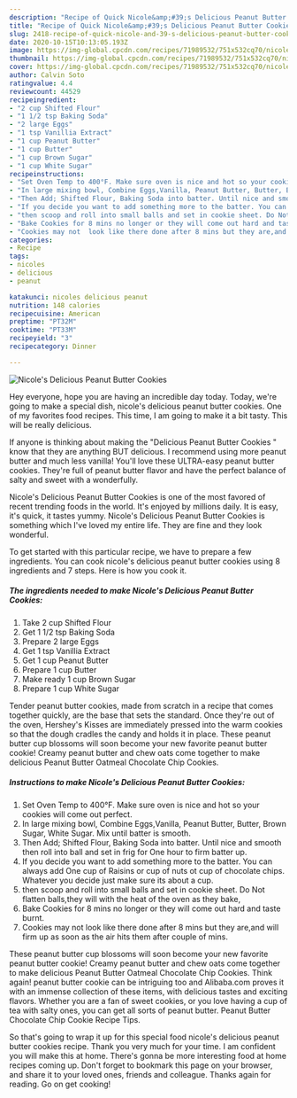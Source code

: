 ```yaml
---
description: "Recipe of Quick Nicole&amp;#39;s Delicious Peanut Butter Cookies"
title: "Recipe of Quick Nicole&amp;#39;s Delicious Peanut Butter Cookies"
slug: 2418-recipe-of-quick-nicole-and-39-s-delicious-peanut-butter-cookies
date: 2020-10-15T10:13:05.193Z
image: https://img-global.cpcdn.com/recipes/71989532/751x532cq70/nicoles-delicious-peanut-butter-cookies-recipe-main-photo.jpg
thumbnail: https://img-global.cpcdn.com/recipes/71989532/751x532cq70/nicoles-delicious-peanut-butter-cookies-recipe-main-photo.jpg
cover: https://img-global.cpcdn.com/recipes/71989532/751x532cq70/nicoles-delicious-peanut-butter-cookies-recipe-main-photo.jpg
author: Calvin Soto
ratingvalue: 4.4
reviewcount: 44529
recipeingredient:
- "2 cup Shifted Flour"
- "1 1/2 tsp Baking Soda"
- "2 large Eggs"
- "1 tsp Vanillia Extract"
- "1 cup Peanut Butter"
- "1 cup Butter"
- "1 cup Brown Sugar"
- "1 cup White Sugar"
recipeinstructions:
- "Set Oven Temp to 400°F. Make sure oven is nice and hot so your cookies will come out perfect."
- "In large mixing bowl, Combine Eggs,Vanilla, Peanut Butter, Butter, Brown Sugar, White Sugar. Mix until batter is smooth."
- "Then Add; Shifted Flour, Baking Soda into batter. Until nice and smooth then roll into ball and set in frig for One hour to firm batter up."
- "If you decide you want to add something more to the batter. You can always add One cup of Raisins or cup of nuts ot cup of chocolate chips. Whatever you decide just make sure its about a cup."
- "then scoop and roll into small balls and set in cookie sheet. Do Not flatten balls,they will with the heat of the oven as they bake,"
- "Bake Cookies for 8 mins no longer or they will come out hard and taste burnt."
- "Cookies may not  look like there done after 8 mins but they are,and will firm up as soon as the air hits them after couple of mins."
categories:
- Recipe
tags:
- nicoles
- delicious
- peanut

katakunci: nicoles delicious peanut 
nutrition: 148 calories
recipecuisine: American
preptime: "PT32M"
cooktime: "PT33M"
recipeyield: "3"
recipecategory: Dinner

---
```



![Nicole&#39;s Delicious Peanut Butter Cookies](https://img-global.cpcdn.com/recipes/71989532/751x532cq70/nicoles-delicious-peanut-butter-cookies-recipe-main-photo.jpg)

Hey everyone, hope you are having an incredible day today. Today, we're going to make a special dish, nicole&#39;s delicious peanut butter cookies. One of my favorites food recipes. This time, I am going to make it a bit tasty. This will be really delicious.

If anyone is thinking about making the &#34;Delicious Peanut Butter Cookies &#34; know that they are anything BUT delicious. I recommend using more peanut butter and much less vanilla! You&#39;ll love these ULTRA-easy peanut butter cookies. They&#39;re full of peanut butter flavor and have the perfect balance of salty and sweet with a wonderfully.

Nicole&#39;s Delicious Peanut Butter Cookies is one of the most favored of recent trending foods in the world. It's enjoyed by millions daily. It is easy, it's quick, it tastes yummy. Nicole&#39;s Delicious Peanut Butter Cookies is something which I've loved my entire life. They are fine and they look wonderful.


To get started with this particular recipe, we have to prepare a few ingredients. You can cook nicole&#39;s delicious peanut butter cookies using 8 ingredients and 7 steps. Here is how you cook it.

<!--inarticleads1-->

##### The ingredients needed to make Nicole&#39;s Delicious Peanut Butter Cookies:

1. Take 2 cup Shifted Flour
1. Get 1 1/2 tsp Baking Soda
1. Prepare 2 large Eggs
1. Get 1 tsp Vanillia Extract
1. Get 1 cup Peanut Butter
1. Prepare 1 cup Butter
1. Make ready 1 cup Brown Sugar
1. Prepare 1 cup White Sugar


Tender peanut butter cookies, made from scratch in a recipe that comes together quickly, are the base that sets the standard. Once they&#39;re out of the oven, Hershey&#39;s Kisses are immediately pressed into the warm cookies so that the dough cradles the candy and holds it in place. These peanut butter cup blossoms will soon become your new favorite peanut butter cookie! Creamy peanut butter and chew oats come together to make delicious Peanut Butter Oatmeal Chocolate Chip Cookies. 

<!--inarticleads2-->

##### Instructions to make Nicole&#39;s Delicious Peanut Butter Cookies:

1. Set Oven Temp to 400°F. Make sure oven is nice and hot so your cookies will come out perfect.
1. In large mixing bowl, Combine Eggs,Vanilla, Peanut Butter, Butter, Brown Sugar, White Sugar. Mix until batter is smooth.
1. Then Add; Shifted Flour, Baking Soda into batter. Until nice and smooth then roll into ball and set in frig for One hour to firm batter up.
1. If you decide you want to add something more to the batter. You can always add One cup of Raisins or cup of nuts ot cup of chocolate chips. Whatever you decide just make sure its about a cup.
1. then scoop and roll into small balls and set in cookie sheet. Do Not flatten balls,they will with the heat of the oven as they bake,
1. Bake Cookies for 8 mins no longer or they will come out hard and taste burnt.
1. Cookies may not  look like there done after 8 mins but they are,and will firm up as soon as the air hits them after couple of mins.


These peanut butter cup blossoms will soon become your new favorite peanut butter cookie! Creamy peanut butter and chew oats come together to make delicious Peanut Butter Oatmeal Chocolate Chip Cookies. Think again! peanut butter cookie can be intriguing too and Alibaba.com proves it with an immense collection of these items, with delicious tastes and exciting flavors. Whether you are a fan of sweet cookies, or you love having a cup of tea with salty ones, you can get all sorts of peanut butter. Peanut Butter Chocolate Chip Cookie Recipe Tips. 

So that's going to wrap it up for this special food nicole&#39;s delicious peanut butter cookies recipe. Thank you very much for your time. I am confident you will make this at home. There's gonna be more interesting food at home recipes coming up. Don't forget to bookmark this page on your browser, and share it to your loved ones, friends and colleague. Thanks again for reading. Go on get cooking!
